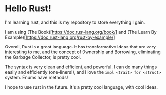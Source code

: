 # Hello Rust!

I'm learning rust, and this is my repository to store everything I gain.

I am using (The Book)[https://doc.rust-lang.org/book/] and (The Learn By Example)[https://doc.rust-lang.org/rust-by-example/]

Overall, Rust is a great language. It has transformative ideas that are very interesting to me,
and the concept of Ownership and Borrowing, eliminating the Garbage Collector, is pretty cool.

The syntax is very clean and efficient, and powerful. I can do many things easily and efficiently (one-liners!),
and I love the `impl <trait> for <struct>` system. Enums have methods!

I hope to use rust in the future. It's a pretty cool language, with cool ideas.